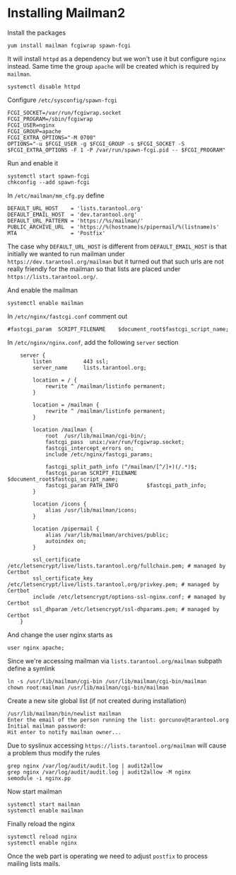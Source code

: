 Installing Mailman2
===================

Install the packages

```
yum install mailman fcgiwrap spawn-fcgi
```

It will install `httpd` as a dependency but we won't use it
but configure `nginx` instead. Same time the group `apache`
will be created which is required by `mailman`.
```
systemctl disable httpd
```

Configure `/etc/sysconfig/spawn-fcgi`
```
FCGI_SOCKET=/var/run/fcgiwrap.socket
FCGI_PROGRAM=/sbin/fcgiwrap
FCGI_USER=nginx
FCGI_GROUP=apache
FCGI_EXTRA_OPTIONS="-M 0700"
OPTIONS="-u $FCGI_USER -g $FCGI_GROUP -s $FCGI_SOCKET -S $FCGI_EXTRA_OPTIONS -F 1 -P /var/run/spawn-fcgi.pid -- $FCGI_PROGRAM"
```

Run and enable it
```
systemctl start spawn-fcgi
chkconfig --add spawn-fcgi
```

In `/etc/mailman/mm_cfg.py` define
```
DEFAULT_URL_HOST    = 'lists.tarantool.org'
DEFAULT_EMAIL_HOST  = 'dev.tarantool.org'
DEFAULT_URL_PATTERN = 'https://%s/mailman/'
PUBLIC_ARCHIVE_URL  = 'https://%(hostname)s/pipermail/%(listname)s'
MTA                 = 'Postfix'
```

The case why `DEFAULT_URL_HOST` is different from
`DEFAULT_EMAIL_HOST` is that initially we wanted to
run mailman under `https://dev.tarantool.org/mailman`
but it turned out that such urls are not really friendly
for the mailman so that lists are placed under
`https://lists.tarantool.org/`.

And enable the mailman
```
systemctl enable mailman
```

In `/etc/nginx/fastcgi.conf` comment out
```
#fastcgi_param  SCRIPT_FILENAME    $document_root$fastcgi_script_name;
```

In `/etc/nginx/nginx.conf`, add the following `server` section
```
    server {
        listen          443 ssl;
        server_name     lists.tarantool.org;

        location = / {
            rewrite ^ /mailman/listinfo permanent;
        }

        location = /mailman {
            rewrite ^ /mailman/listinfo permanent;
        }

        location /mailman {
            root  /usr/lib/mailman/cgi-bin/;
            fastcgi_pass  unix:/var/run/fcgiwrap.socket;
            fastcgi_intercept_errors on;
            include /etc/nginx/fastcgi_params;

            fastcgi_split_path_info (^/mailman/[^/]+)(/.*)$;
            fastcgi_param SCRIPT_FILENAME   $document_root$fastcgi_script_name;
            fastcgi_param PATH_INFO         $fastcgi_path_info;
        }

        location /icons {
            alias /usr/lib/mailman/icons;
        }

        location /pipermail {
            alias /var/lib/mailman/archives/public;
            autoindex on;
        }

        ssl_certificate /etc/letsencrypt/live/lists.tarantool.org/fullchain.pem; # managed by Certbot
        ssl_certificate_key /etc/letsencrypt/live/lists.tarantool.org/privkey.pem; # managed by Certbot
        include /etc/letsencrypt/options-ssl-nginx.conf; # managed by Certbot
        ssl_dhparam /etc/letsencrypt/ssl-dhparams.pem; # managed by Certbot
    }
```

And change the user nginx starts as
```
user nginx apache;
```

Since we're accessing mailman via `lists.tarantool.org/mailman` subpath
define a symlink
```
ln -s /usr/lib/mailman/cgi-bin /usr/lib/mailman/cgi-bin/mailman
chown root:mailman /usr/lib/mailman/cgi-bin/mailman
```

Create a new site global list (if not created during installation)
```
/usr/lib/mailman/bin/newlist mailman
Enter the email of the person running the list: gorcunov@tarantool.org
Initial mailman password: 
Hit enter to notify mailman owner...
```

Due to syslinux accessing `https://lists.tarantool.org/mailman`
will cause a problem thus modify the rules
```
grep nginx /var/log/audit/audit.log | audit2allow
grep nginx /var/log/audit/audit.log | audit2allow -M nginx
semodule -i nginx.pp
```

Now start mailman
```
systemctl start mailman
systemctl enable mailman
```

Finally reload the nginx
```
systemctl reload nginx
systemctl enable nginx
```

Once the web part is operating we need to adjust
`postfix` to process mailing lists mails.
